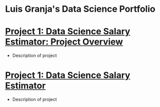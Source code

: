 # Luis Granja's Data Science Portfolio


# [Project 1: Data Science Salary Estimator: Project Overview](https://github.com)
* Description of project
# [Project 1: Data Science Salary Estimator](https://github.com) 
* Description of project
